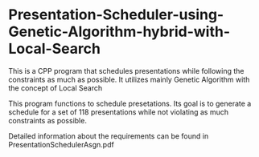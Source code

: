 # Presentation-Scheduler-using-Genetic-Algorithm-hybrid-with-Local-Search
This is a CPP program that schedules presentations while following the constraints as much as possible. It utilizes mainly Genetic Algorithm with the concept of Local Search

This program functions to schedule presetations. Its goal is to generate a schedule for a set of 118 presentations while not violating as much constraints as possible.

Detailed information about the requirements can be found in PresentationSchedulerAsgn.pdf
